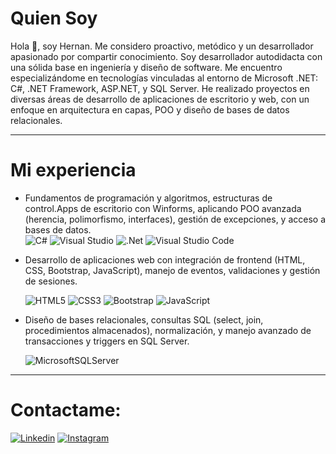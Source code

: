 # Quien Soy
Hola 👋, soy Hernan. Me considero proactivo, metódico y un desarrollador apasionado por compartir conocimiento. Soy desarrollador autodidacta con una sólida base en ingeniería y diseño de software. Me encuentro especializándome en tecnologías vinculadas al entorno de Microsoft .NET: C#, .NET Framework, ASP.NET, y SQL Server. He realizado proyectos en diversas áreas de desarrollo de aplicaciones de escritorio y web, con un enfoque en arquitectura en capas, POO y diseño de bases de datos relacionales.

---
# Mi experiencia
- Fundamentos de programación y algoritmos, estructuras de control.Apps de escritorio con Winforms, aplicando POO avanzada (herencia, polimorfismo, interfaces), gestión de excepciones, y acceso a bases de datos.  
![C#](https://img.shields.io/badge/c%23-%23239120.svg?style=for-the-badge&logo=csharp&logoColor=white) ![Visual Studio](https://img.shields.io/badge/Visual%20Studio-5C2D91.svg?style=for-the-badge&logo=visual-studio&logoColor=white) ![.Net](https://img.shields.io/badge/.NET-5C2D91?style=for-the-badge&logo=.net&logoColor=white) ![Visual Studio Code](https://img.shields.io/badge/Visual%20Studio%20Code-0078d7.svg?style=for-the-badge&logo=visual-studio-code&logoColor=white)

- Desarrollo de aplicaciones web con integración de frontend (HTML, CSS, Bootstrap, JavaScript), manejo de eventos, validaciones y gestión de sesiones.

  ![HTML5](https://img.shields.io/badge/html5-%23E34F26.svg?style=for-the-badge&logo=html5&logoColor=white) ![CSS3](https://img.shields.io/badge/css3-%231572B6.svg?style=for-the-badge&logo=css3&logoColor=white) ![Bootstrap](https://img.shields.io/badge/bootstrap-%238511FA.svg?style=for-the-badge&logo=bootstrap&logoColor=white) ![JavaScript](https://img.shields.io/badge/javascript-%23323330.svg?style=for-the-badge&logo=javascript&logoColor=%23F7DF1E)

- Diseño de bases relacionales, consultas SQL (select, join, procedimientos almacenados), normalización, y manejo avanzado de transacciones y triggers en SQL Server.

  ![MicrosoftSQLServer](https://img.shields.io/badge/Microsoft%20SQL%20Server-CC2927?style=for-the-badge&logo=microsoft%20sql%20server&logoColor=white)


<!--<p align="center">
  <img src="https://user-images.githubusercontent.com/87341430/210485998-cf59413f-afca-4219-9b4b-b86096c0181e.png" alt="C#" width="30" height="30" />
  <img src="https://user-images.githubusercontent.com/87341430/210486568-61d797b8-ef8c-499b-bb3b-b65218ba8ec2.png" alt="SQL" width="30" height="30" />
  <img src="https://user-images.githubusercontent.com/87341430/210487731-320c625e-342c-431a-a377-74c139fc7375.png" alt="ASP.NET" width="30" height="30" />
  <img src="https://learn.microsoft.com/dotnet/media/dotnet-logo.png" alt=".NET" width="30" height="30" />
</p>-->

---

# Contactame:
[![Linkedin](https://img.shields.io/badge/LinkedIn-0077B5?style=for-the-badge&logo=linkedin&logoColor=white)](https://www.linkedin.com/in/david-hernan-nequi/)
[![Instagram](https://img.shields.io/badge/Instagram-%23E4405F.svg?style=for-the-badge&logo=Instagram&logoColor=white)](https://www.instagram.com/her_dotnet/)

